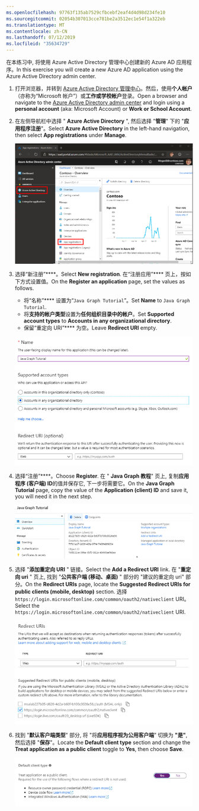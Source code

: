 ```yaml
---
ms.openlocfilehash: 97763f135ab7529cfbcebf2eaf4d4d98d234fe10
ms.sourcegitcommit: 02054b307013cce781be2a3512ec1e54f1a322eb
ms.translationtype: MT
ms.contentlocale: zh-CN
ms.lasthandoff: 07/12/2019
ms.locfileid: "35634729"
---
```

<!-- markdownlint-disable MD002 MD041 -->

<span data-ttu-id="d9be0-101">在本练习中, 将使用 Azure Active Directory 管理中心创建新的 Azure AD 应用程序。</span><span class="sxs-lookup"><span data-stu-id="d9be0-101">In this exercise you will create a new Azure AD application using the Azure Active Directory admin center.</span></span>

1. <span data-ttu-id="d9be0-102">打开浏览器，并转到 [Azure Active Directory 管理中心](https://aad.portal.azure.com)。然后，使用**个人帐户**（亦称为“Microsoft 帐户”）或**工作或学校帐户**登录。</span><span class="sxs-lookup"><span data-stu-id="d9be0-102">Open a browser and navigate to the [Azure Active Directory admin center](https://aad.portal.azure.com) and login using a **personal account** (aka: Microsoft Account) or **Work or School Account**.</span></span>

1. <span data-ttu-id="d9be0-103">在左侧导航栏中选择 " **Azure Active Directory** ", 然后选择 "**管理**" 下的 "**应用程序注册**"。</span><span class="sxs-lookup"><span data-stu-id="d9be0-103">Select **Azure Active Directory** in the left-hand navigation, then select **App registrations** under **Manage**.</span></span>

    ![<span data-ttu-id="d9be0-104">应用注册的屏幕截图</span><span class="sxs-lookup"><span data-stu-id="d9be0-104">A screenshot of the App registrations</span></span> ](./images/aad-portal-app-registrations.png)

1. <span data-ttu-id="d9be0-105">选择“新注册”\*\*\*\*。</span><span class="sxs-lookup"><span data-stu-id="d9be0-105">Select **New registration**.</span></span> <span data-ttu-id="d9be0-106">在“注册应用”\*\*\*\* 页上，按如下方式设置值。</span><span class="sxs-lookup"><span data-stu-id="d9be0-106">On the **Register an application** page, set the values as follows.</span></span>

    - <span data-ttu-id="d9be0-107">将“名称”\*\*\*\* 设置为“`Java Graph Tutorial`”。</span><span class="sxs-lookup"><span data-stu-id="d9be0-107">Set **Name** to `Java Graph Tutorial`.</span></span>
    - <span data-ttu-id="d9be0-108">将**支持的帐户类型**设置为**任何组织目录中的帐户**。</span><span class="sxs-lookup"><span data-stu-id="d9be0-108">Set **Supported account types** to **Accounts in any organizational directory**.</span></span>
    - <span data-ttu-id="d9be0-109">保留“重定向 URI”\*\*\*\* 为空。</span><span class="sxs-lookup"><span data-stu-id="d9be0-109">Leave **Redirect URI** empty.</span></span>

    !["注册应用程序" 页的屏幕截图](./images/aad-register-an-app.png)

1. <span data-ttu-id="d9be0-111">选择“注册”\*\*\*\*。</span><span class="sxs-lookup"><span data-stu-id="d9be0-111">Choose **Register**.</span></span> <span data-ttu-id="d9be0-112">在 " **Java Graph 教程**" 页上, 复制**应用程序 (客户端) ID**的值并保存它, 下一步将需要它。</span><span class="sxs-lookup"><span data-stu-id="d9be0-112">On the **Java Graph Tutorial** page, copy the value of the **Application (client) ID** and save it, you will need it in the next step.</span></span>

    ![新应用注册的应用程序 ID 的屏幕截图](./images/aad-application-id.png)

1. <span data-ttu-id="d9be0-114">选择 "**添加重定向 URI** " 链接。</span><span class="sxs-lookup"><span data-stu-id="d9be0-114">Select the **Add a Redirect URI** link.</span></span> <span data-ttu-id="d9be0-115">在 "**重定向 uri** " 页上, 找到 "**公共客户端 (移动、桌面)** " 部分的 "建议的重定向 uri" 部分。</span><span class="sxs-lookup"><span data-stu-id="d9be0-115">On the **Redirect URIs** page, locate the **Suggested Redirect URIs for public clients (mobile, desktop)** section.</span></span> <span data-ttu-id="d9be0-116">选择`https://login.microsoftonline.com/common/oauth2/nativeclient` URI。</span><span class="sxs-lookup"><span data-stu-id="d9be0-116">Select the `https://login.microsoftonline.com/common/oauth2/nativeclient` URI.</span></span>

    !["重定向 Uri" 页的屏幕截图](./images/aad-redirect-uris.png)

1. <span data-ttu-id="d9be0-118">找到 "**默认客户端类型**" 部分, 将 "将**应用程序视为公用客户端**" 切换为 **"是"**, 然后选择 "**保存**"。</span><span class="sxs-lookup"><span data-stu-id="d9be0-118">Locate the **Default client type** section and change the **Treat application as a public client** toggle to **Yes**, then choose **Save**.</span></span>

    ![默认 "客户端类型" 部分的屏幕截图](./images/aad-default-client-type.png)
